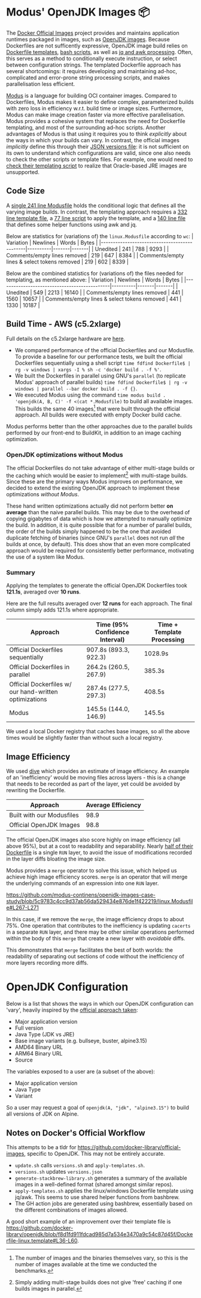# Modus' OpenJDK Images 📦

The [Docker Official Images](https://github.com/docker-library/official-images) project provides and maintains application runtimes packaged in images, such as [OpenJDK images](https://github.com/docker-library/openjdk). Because Dockerfiles are not sufficently expressive, OpenJDK image build relies on [Dockerfile templates](https://github.com/docker-library/openjdk/blob/c6190d5cbbefd5233c190561fda803f742ae8241/Dockerfile-linux.template), [bash scripts](https://github.com/docker-library/openjdk/blob/abebf9325fea4606b9759fb3b9257ea3eef40061/apply-templates.sh), as well as [jq and awk processing](https://github.com/docker-library/bashbrew/blob/master/scripts/jq-template.awk). Often, this serves as a method to conditionally execute instruction, or select between configuration strings. The templated Dockerfile approach has several shortcomings: it requires developing and maintaining ad-hoc, complicated and error-prone string processing scripts, and makes parallelisation less efficient.

[Modus](https://modus-continens.com) is a language for building OCI container images. Compared to Dockerfiles, Modus makes it easier to define complex, parameterized builds with zero loss in efficiency w.r.t. build time or image sizes. Furthermore, Modus can make image creation faster via more effective parallelisation. Modus provides a cohesive system that replaces the need for Dockerfile templating, and most of the surrounding ad-hoc scripts. Another advantages of Modus is that using it requires you to think *explicitly* about the ways in which your builds can vary. In contrast, the official images *implicitly* define this through their [JSON versions file](https://github.com/docker-library/openjdk/blob/master/versions.json): it is not sufficient on its own to understand which configurations are valid, since one also needs to check the other scripts or template files. For example, one would need to [check their templating script](https://github.com/docker-library/openjdk/blob/ce82579fcff27d724a50ceaa4f1c140ac0102f39/apply-templates.sh#L47-L49) to realize that Oracle-based JRE images are unsupported.

## Code Size

A [single 241 line Modusfile](./linux.Modusfile) holds the conditional logic that defines all the varying image builds. In contrast, the templating approach requires a [332 line template file](https://github.com/docker-library/openjdk/blob/c6190d5cbbefd5233c190561fda803f742ae8241/Dockerfile-linux.template), a [77 line script](https://github.com/docker-library/openjdk/blob/abebf9325fea4606b9759fb3b9257ea3eef40061/apply-templates.sh) to apply the template, and a [140 line file](https://github.com/docker-library/bashbrew/blob/master/scripts/jq-template.awk) that defines some helper functions using awk and jq.

Below are statistics for (variations of) the `linux.Modusfile` according to `wc`:
|      Variation                               | Newlines | Words | Bytes |
|----------------------------------------------|----------|-------|-------|
| Unedited                                     | 241      | 788   | 9293  |
| Comments/empty lines removed                 | 219      | 647   | 8384  |
| Comments/empty lines & select tokens removed | 219      | 602   | 8339  |

Below are the combined statistics for (variations of) the files needed for templating, as mentioned above:
|      Variation                               | Newlines | Words | Bytes |
|----------------------------------------------|----------|-------|-------|
| Unedited                                     | 549      | 2213  | 16140 |
| Comments/empty lines removed                 | 441      | 1560  | 10657 |
| Comments/empty lines & select tokens removed | 441      | 1330  | 10187 |

## Build Time - AWS (c5.2xlarge)

Full details on the c5.2xlarge hardware are [here](https://aws.amazon.com/ec2/instance-types/c5/).

- We compared performance of the official Dockerfiles and our Modusfile. To provide a baseline for our performance tests, we built the official Dockerfiles sequentially using a shell script `time fdfind Dockerfile$ | rg -v windows | xargs -I % sh -c 'docker build . -f %'`.
- We built the Dockerfiles in parallel using GNU's `parallel` (to replicate Modus' approach of parallel builds) `time fdfind Dockerfile$ | rg -v windows | parallel --bar docker build . -f {}`.
- We executed Modus using the command `time modus build . 'openjdk(A, B, C)' -f <(cat *.Modusfile)` to build all available images. This builds the same 40 images[^image-count] that were built through the official approach.
All builds were executed with empty Docker build cache.

Modus performs better than the other approaches due to the parallel builds performed by our front-end to BuildKit, in addition to an image caching optimization.

[^image-count]: The number of images and the binaries themselves vary, so this is the number of images available at the time we conducted the benchmarks.

### OpenJDK optimizations without Modus

The official Dockerfiles do not take advantage of either multi-stage builds or the caching which would be easier to implement[^cache] with multi-stage builds.
Since these are the primary ways Modus improves on performance, we decided to extend the existing OpenJDK approach to implement these optimizations _without Modus_.

These hand written optimizations actually did not perform better **on average** than the naive parallel builds. This may be due to the overhead of copying gigabytes of data which is how we attempted to manually optimize the build. In addition, it is quite possible that for a number of parallel builds, the order of the builds simply happened to be the one that avoided duplicate fetching of binaries (since GNU's `parallel` does not run *all* the builds at once, by default).
This does show that an even more complicated approach would be required for consistently better performance, motivating the use of a system like Modus.

[^cache]: Simply adding multi-stage builds does not give 'free' caching if one builds images in parallel.

### Summary

Applying the templates to generate the official OpenJDK Dockerfiles took **121.1s**, averaged over **10 runs**.

Here are the full results averaged over **12 runs** for each approach. The final column simply adds 121.1s where appropriate.

| Approach | Time (95% Confidence Interval) | Time + Template Processing |
|--|--|--|
| Official Dockerfiles sequentially | 907.8s (893.3, 922.3) | 1028.9s |
| Official Dockerfiles in parallel | 264.2s (260.5, 267.9) | 385.3s |
| Official Dockerfiles w/ our hand-written optimizations | 287.4s (277.5, 297.3) | 408.5s |
| Modus | 145.5s (144.0, 146.9) | 145.5s |

We used a local Docker registry that caches base images, so all the above times would be slightly faster than without such a local registry.

## Image Efficiency

We used [dive](https://github.com/wagoodman/dive) which provides an estimate of image efficiency. 
An example of an 'inefficiency' would be moving files across layers - this is a change that needs to be recorded as part of the layer, yet could be avoided by rewriting the Dockerfile.

| Approach | Average Efficiency |
|--|--|
| Built with our Modusfiles | 98.9 |
| Official OpenJDK Images | 98.8 |

The official OpenJDK images also score highly on image efficiency (all above 95%), but at a cost to readability and separability.
Nearly [half of their Dockerfile](https://github.com/docker-library/openjdk/blob/ffcc4b9190be32ed7c4c92f6aa8fe2463da291d6/Dockerfile-linux.template#L187-L332) is a single `RUN` layer, to avoid the issue of modifications recorded in the layer diffs bloating the image size.

Modus provides a `merge` operator to solve this issue, which helped us achieve high image efficiency scores. `merge` is an operator that will merge the underlying commands of an expression into one `RUN` layer.

https://github.com/modus-continens/openjdk-images-case-study/blob/5c9783c4cc9d37ab56da529434e876de1f422219/linux.Modusfile#L267-L271

In this case, if we remove the `merge`, the image efficiency drops to about 75%. One operation that contributes to the inefficiency is updating `cacerts` in a separate `RUN` layer, and there may be other similar operations performed within the body of this `merge` that create a new layer with _avoidable_ diffs.

This demonstrates that `merge` facilitates the best of both worlds: the readability of separating out sections of code without the inefficiency of more layers recording more diffs.

# OpenJDK Configuration

Below is a list that shows the ways in which our OpenJDK configuration can 'vary', heavily inspired by the [official approach taken](https://github.com/docker-library/openjdk):
- Major application version
- Full version
- Java Type (JDK vs JRE)
- Base image variants (e.g. bullseye, buster, alpine3.15)
- AMD64 Binary URL
- ARM64 Binary URL
- Source

The variables exposed to a user are (a subset of the above):
- Major application version
- Java Type
- Variant

So a user may request a goal of `openjdk(A, "jdk", "alpine3.15")` to build all versions of JDK on Alpine.

## Notes on Docker's Official Workflow

This attempts to be a tldr for https://github.com/docker-library/official-images,
specific to OpenJDK.
This may not be entirely accurate.

- `update.sh` calls `versions.sh` and `apply-templates.sh`.
- `versions.sh` updates `versions.json`
- `generate-stackbrew-library.sh` generates a summary of the available
images in a well-defined format (shared amongst similar repos).
- `apply-templates.sh` applies the linux/windows Dockerfile template using
jq/awk. This seems to use shared helper functions from bashbrew.
- The GH action jobs are generated using bashbrew, essentially based on
the different combinations of images allowed.

A good short example of an improvement over their template file is https://github.com/docker-library/openjdk/blob/f8d1fd911fdcad985d7a534e3470a9c54c87d45f/Dockerfile-linux.template#L36-L60.
